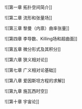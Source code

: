 ![[第一章 拓扑空间简介]]

![[第二章 流形和张量场]]

![[第三章 黎曼（内禀）曲率张量]]

![[第四章 李导数、Killing场和超曲面]]

![[第五章 微分形式及其积分]]

![[第六章 狭义相对论]]

![[第七章 广义相对论基础]]

![[第八章 爱因斯坦方程的求解]]

![[第九章 施瓦西时空]]

![[第十章 宇宙论]]
